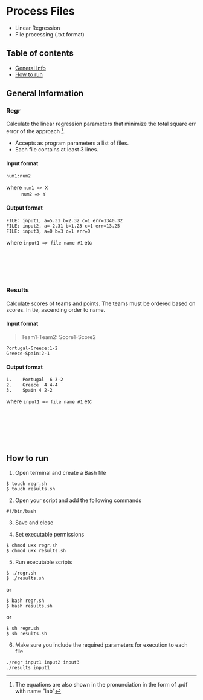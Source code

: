 # Process Files

* Linear Regression
* File processing (.txt format)

## Table of contents
* [General Info](#general-information)
* [How to run](#how-to-run)



## General Information
### Regr
Calculate the linear regression parameters that minimize the total square err error of the approach [^1].
* Accepts as program parameters a list of files. 
* Each file contains at least 3 lines.

#### Input format
```
num1:num2
``` 
where `num1 => X` <br> &nbsp;   &nbsp;   &nbsp;   &nbsp;   &nbsp; 
      `num2 => Y` <br>

#### Output format
```
FILE: input1, a=5.31 b=2.32 c=1 err=1340.32
FILE: input2, a=-2.31 b=1.23 c=1 err=13.25
FILE: input3, a=0 b=3 c=1 err=0
```
where `input1 => file name #1` etc <br>
<br><br><br><br><br>




### Results
Calculate scores of teams and points. The teams must be ordered based on scores.
In tie, ascending order to name.

#### Input format
> Team1-Team2: Score1-Score2
```
Portugal-Greece:1-2
Greece-Spain:2-1
```

#### Output format
```
1.    Portugal  6 3-2
2.    Greece  4 4-4
3.    Spain 4 2-2
```
where `input1 => file name #1` etc <br>

<br><br><br><br><br>


## How to run
1. Open terminal and create a Bash file
```
$ touch regr.sh
$ touch results.sh
```

2. Open your script and add the following commands
```
#!/bin/bash
```
3. Save and close

4. Set executable permissions
```
$ chmod u+x regr.sh
$ chmod u+x results.sh
```
5. Run executable scripts
```
$ ./regr.sh
$ ./results.sh
```
or 
```
$ bash regr.sh
$ bash results.sh
```
or
```
$ sh regr.sh
$ sh results.sh
```

6. Make sure you include the required parameters for execution to each file
```
./regr input1 input2 input3
./results input1
```




[^1]: The equations are also shown in the pronunciation in the form of .pdf with name "lab"



